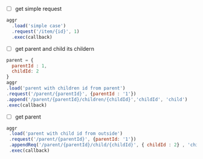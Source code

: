 - [ ] get simple request 
```javascript 
aggr
  .load('simple case')
  .request('/item/{id}', 1)
  .exec(callback)
````

- [ ] get parent and child its childern  
```javascript 
parent = {
  parentId : 1, 
  childId: 2 
}
aggr
.load('parent with children id from parent')
.request('/parent/{parentId}', {parentId : '1'})
.append('/parent/{parentId}/children/{childId}','childId', 'child')
.exec(callback)
```
- [ ] get parent
```javascript 
aggr
 .load('parent with child id from outside')
 .request('/parent/{parentId}', {parentId: '1'})
 .appendReq('/parent/{parentId}/child/{childId}', { childId : 2} , 'child')
 .exec(callback) 
 ``` 